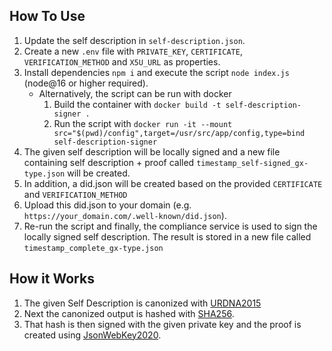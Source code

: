 ## How To Use

1. Update the self description in `self-description.json`.
2. Create a new `.env` file with `PRIVATE_KEY`, `CERTIFICATE`, `VERIFICATION_METHOD` and `X5U_URL` as properties. 
3. Install dependencies `npm i` and execute the script `node index.js` (node@16 or higher required).
    - Alternatively, the script can be run with docker
        1. Build the container with `docker build -t self-description-signer .`
        2. Run the script with `docker run -it --mount src="$(pwd)/config",target=/usr/src/app/config,type=bind self-description-signer`
4. The given self description will be locally signed and a new file containing self description + proof called `timestamp_self-signed_gx-type.json` will be created.
5. In addition, a did.json will be created based on the provided `CERTIFICATE` and `VERIFICATION_METHOD`
6. Upload this did.json to your domain (e.g. `https://your_domain.com/.well-known/did.json`).
7. Re-run the script and finally, the compliance service is used to sign the locally signed self description. The result is stored in a new file called `timestamp_complete_gx-type.json`


## How it Works
1. The given Self Description is canonized with [URDNA2015](https://json-ld.github.io/rdf-dataset-canonicalization/spec/)
2. Next the canonized output is hashed with [SHA256](https://json-ld.github.io/rdf-dataset-canonicalization/spec/#dfn-hash-algorithm).
3. That hash is then signed with the given private key and the proof is created using [JsonWebKey2020](https://w3c-ccg.github.io/lds-jws2020/#json-web-signature-2020).
